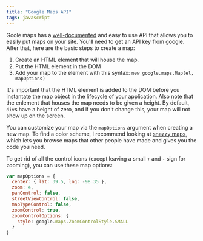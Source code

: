 ```yaml
---
title: "Google Maps API"
tags: javascript
---
```


Goole maps has a [well-documented][1] and easy to use API that allows you to easily put maps on your site. You'll need to get an API key from google. After that, here are the basic steps to create a map:

  1. Create an HTML element that will house the map.
  2. Put the HTML element in the DOM
  3. Add your map to the element with this syntax: `new google.maps.Map(el, mapOptions)`
 
It's important that the HTML element is added to the DOM before you instantate the map object in the lifecycle of your application. Also note that the enlement that houses the map needs to be given a height. By default, `div`s have a height of zero, and if you don't change this, your map will not show up on the screen.

You can customize your map via the `mapOptions` argument when creating a new map. To find a color scheme, I recommend looking at [snazzy maps][2], which lets you browse maps that other people have made and gives you the code you need.

To get rid of all the control icons (except leaving a small `+` and `-` sign for zooming), you can use these map options:

```javascript
var mapOptions = {
  center: { lat: 39.5, lng: -98.35 },
  zoom: 4,
  panControl: false,
  streetViewControl: false,
  mapTypeControl: false,
  zoomControl: true,
  zoomControlOptions: {
    style: google.maps.ZoomControlStyle.SMALL
  }
}
```

[1]: https://developers.google.com/maps/
[2]: https://snazzymaps.com/